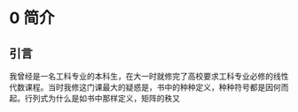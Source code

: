 # 0 简介

## 引言

我曾经是一名工科专业的本科生，在大一时就修完了高校要求工科专业必修的线性代数课程。当时我修这门课最大的疑惑是，书中的种种定义，种种符号都是因何而起。行列式为什么是如书中那样定义，矩阵的秩又